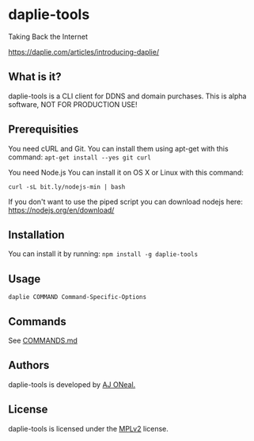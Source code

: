 # daplie-tools
Taking Back the Internet

https://daplie.com/articles/introducing-daplie/

## What is it?

daplie-tools is a CLI client for DDNS and domain purchases. This is alpha software, NOT FOR PRODUCTION USE!

## Prerequisities

You need cURL and Git. You can install them using apt-get with this command: `apt-get install --yes git curl`

You need Node.js You can install it on OS X or Linux with this command:

`curl -sL bit.ly/nodejs-min | bash`

If you don't want to use the piped script you can download nodejs here: https://nodejs.org/en/download/

## Installation

You can install it by running: `npm install -g daplie-tools`

## Usage

`daplie COMMAND Command-Specific-Options`

## Commands

See [COMMANDS.md](COMMANDS.md)

## Authors

daplie-tools is developed by <a href="https://github.com/coolaj86">AJ ONeal.</a>

## License

daplie-tools is licensed under the <a href="https://spdx.org/licenses/MPL-2.0">MPLv2</a> license.
